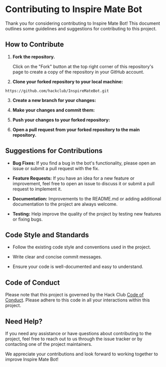 # Contributing to Inspire Mate Bot

Thank you for considering contributing to Inspire Mate Bot! This document outlines some guidelines and suggestions for contributing to this project.

## How to Contribute

1. **Fork the repository.**
   
   Click on the "Fork" button at the top right corner of this repository's page to create a copy of the repository in your GitHub account.

2. **Clone your forked repository to your local machine:**
   
`https://github.com/hackclub/InspireMateBot.git`


3. **Create a new branch for your changes:**


4. **Make your changes and commit them:**


5. **Push your changes to your forked repository:**


6. **Open a pull request from your forked repository to the main repository.**

## Suggestions for Contributions

- **Bug Fixes:** If you find a bug in the bot's functionality, please open an issue or submit a pull request with the fix.

- **Feature Requests:** If you have an idea for a new feature or improvement, feel free to open an issue to discuss it or submit a pull request to implement it.

- **Documentation:** Improvements to the README.md or adding additional documentation to the project are always welcome.

- **Testing:** Help improve the quality of the project by testing new features or fixing bugs.

## Code Style and Standards

- Follow the existing code style and conventions used in the project.

- Write clear and concise commit messages.

- Ensure your code is well-documented and easy to understand.

## Code of Conduct

Please note that this project is governed by the Hack Club [Code of Conduct](./CODE_OF_CONDUCT.md). Please adhere to this code in all your interactions within this project.

## Need Help?

If you need any assistance or have questions about contributing to the project, feel free to reach out to us through the issue tracker or by contacting one of the project maintainers.

We appreciate your contributions and look forward to working together to improve Inspire Mate Bot!

